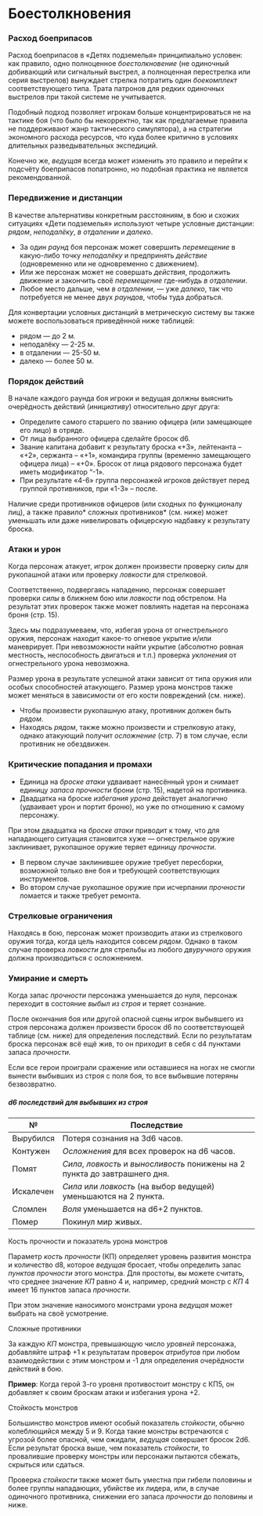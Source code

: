 # Боестолкновения

### Расход боеприпасов
Расход боеприпасов в «Детях подземелья» принципиально условен: как правило, одно полноценное *боестолкновение* (не одиночный добивающий или сигнальный выстрел, а полноценная перестрелка или серия выстрелов) вынуждает стрелка потратить один *боекомплект* соответствующего типа. Трата патронов для редких одиночных выстрелов при такой системе не учитывается.

Подобный подход позволяет игрокам больше концентрироваться не на тактике боя (что было бы некорректно, так как предлагаемые правила не поддерживают жанр тактического симулятора), а на стратегии экономного расхода ресурсов, что куда более критично в условиях длительных разведывательных экспедиций.

Конечно же, *ведущая* всегда может изменить это правило и перейти к подсчёту боеприпасов попатронно, но подобная практика не является рекомендованной.

### Передвижение и дистанции
В качестве альтернативы конкретным расстояниям, в бою и схожих ситуациях «Дети подземелья» используют четыре условные дистанции: *рядом*, *неподалёку*, *в отдалении* и *далеко*.

-  За один *раунд* боя персонаж может совершить *перемещение* в какую-либо точку *неподалёку* и предпринять *действие* (одновременно или не одновременно с движением).
- Или же персонаж может не совершать *действия*, продолжить движение и закончить своё *перемещение* где-нибудь *в отдалении*.
- Любое место дальше, чем  *в отдалении*, — уже *далеко*, так что потребуется не менее двух *раундов*, чтобы туда добраться.

Для конвертации условных дистанций в метрическую систему вы также можете воспользоваться приведённой ниже таблицей:

- рядом — до 2 м.
- неподалёку — 2-25 м. 
- в отдалении — 25-50 м.
- далеко — более 50 м.

### Порядок действий
В начале каждого раунда боя игроки и ведущая должны выяснить очерёдность действий (*инициативу*) относительно друг друга:

- Определите самого старшего по званию офицера (или замещающее его лицо) в отряде.
- От лица выбранного офицера сделайте бросок d6.
- Звание капитана добавит к результату броска «+3», лейтенанта – «+2», сержанта – «+1», командира группы (временно замещающего офицера лица) – «+0». Бросок от лица рядового персонажа будет иметь модификатор “-1».
- При результате «4-6» группа персонажей игроков действует перед группой противников, при «1-3» – после.

Наличие среди противников офицеров (или сходных по функционалу лиц), а также правило* сложных противников* (см. ниже) может уменьшать или даже нивелировать офицерскую надбавку к результату броска.

### Атаки и урон
Когда персонаж атакует, игрок должен произвести проверку *силы* для рукопашной атаки или проверку *ловкости* для стрелковой.

Соответственно, подвергаясь нападению, персонаж совершает проверки *силы* в ближнем бою или *ловкости* под обстрелом. На результат этих проверок также может повлиять надетая на персонажа броня (стр. 15).

Здесь мы подразумеваем, что, избегая урона от огнестрельного оружия, персонаж находит какое-то огневое укрытие и/или маневрирует. При невозможности найти укрытие (абсолютно ровная местность, неспособность двигаться и т.п.) проверка *уклонения* от огнестрельного урона невозможна.

Размер урона в результате успешной атаки зависит от типа оружия или особых способностей атакующего. Размер урона монстров также может меняться в зависимости от его кости повреждений (см. ниже).

- Чтобы произвести рукопашную атаку, противник должен быть *рядом*.
- Находясь *рядом*, также можно произвести и стрелковую атаку, однако атакующий получит *осложнение* (стр. 7) в том случае, если противник не обездвижен.

### Критические попадания и промахи
- Единица на *броске атаки* удваивает нанесённый урон и снимает единицу *запаса прочности* брони (стр. 15), надетой на противника.
- Двадцатка на броске *избегания урона* действует аналогично (удваивает урон и портит броню), но уже по отношению к самому персонажу.

При этом двадцатка на *броске атаки* приводит к тому, что для нападающего ситуация становится хуже — огнестрельное оружие заклинивает, рукопашное оружие теряет единицу *прочности*.

- В первом случае заклинившее оружие требует пересборки, возможной только вне боя и требующей соответствующих инструментов.
- Во втором случае рукопашное оружие при исчерпании *прочности* ломается и также требует ремонта.

### Стрелковые ограничения
Находясь в бою, персонаж может производить атаки из стрелкового оружия тогда, когда цель находится совсем *рядом*. Однако в таком случае проверка *ловкости* для стрельбы из любого *двуручного* оружия должна производиться с осложнением.

### Умирание и смерть
Когда запас *прочности* персонажа уменьшается до нуля, персонаж переходит в состояние *выбыл из строя* и теряет сознание.

После окончания боя или другой опасной сцены игрок выбывшего из строя персонажа должен произвести бросок d6 по соответствующей таблице (см. ниже) для определения последствий. Если по результатам броска персонаж всё ещё жив, то он приходит в себя с d4 пунктами запаса *прочности*.

Если все герои проиграли сражение или оставшиеся на ногах не смогли вынести выбывших из строя с поля боя, то все выбывшие потеряны безвозвратно.

##### d6 последствий для выбывших из строя
|№|Последствие|
| ------------ | ------------ |
|Вырубился|Потеря сознания на 3d6 часов.|
|Контужен|*Осложнения* для всех проверок на d6 часов.|
|Помят|*Сила*, *ловкость* и *выносливость* понижены на 2 пункта до завтрашнего дня.|
|Искалечен|*Сила* или *ловкость* (на выбор ведущей) уменьшаются на 2 пункта.|
|Сломлен|*Воля* уменьшается на d6+2 пунктов.|
|Помер|Покинул мир живых.|

Кость прочности и показатель урона монстров

Параметр *кость прочности* (КП) определяет уровень развития монстра и количество d8, которое *ведущая* бросает, чтобы определить запас *пунктов прочности* этого монстра. Для простоты, вы можете считать, что среднее значение *КП* равно 4 и, например, средний монстр с *КП* 4 имеет 16 пунктов запаса *прочности*.

При этом значение наносимого монстрами урона *ведущая* может выбрать на своё усмотрение.

Сложные противники

За каждую *КП* монстра, превышающую число *уровней* персонажа, добавляйте штраф +1 к результатам проверок *атрибутов* при любом взаимодействии с этим монстром и -1 для определения очерёдности действий в бою.

**Пример**: Когда герой 3-го уровня противостоит монстру с КП5, он добавляет к своим броскам атаки и избегания урона +2.

Стойкость монстров

Большинство монстров имеют особый показатель *стойкости*, обычно колеблющийся между 5 и 9. Когда такие монстры встречаются с угрозой более опасной, чем ожидали, *ведущая* совершает бросок 2d6. Если результат броска выше, чем показатель *стойкости*, то провалившие проверку монстры или персонажи пытаются сбежать, скрыться или сдаться.

Проверка *стойкости* также может быть уместна при гибели половины и более группы нападающих, убийстве их лидера, или, в случае одиночного противника, снижении его запаса *прочности* до половины и ниже.
